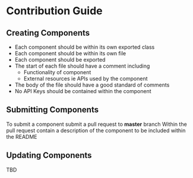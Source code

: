 # Contribution Guide

## Creating Components
* Each component should be within its own exported class
* Each component should be within its own file
* Each component should be exported
* The start of each file should have a comment including
	* Functionality of component
	* External resources ie APIs used by the component 
* The body of the file should have a good standard of comments
* No API Keys should be contained within the component

## Submitting Components
To submit a component submit a pull request to **master** branch
Within the pull request contain a description of the component to be included within the README

## Updating Components
TBD


